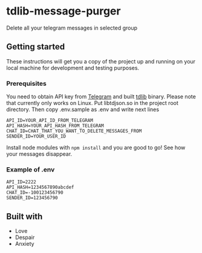 # tdlib-message-purger

Delete all your telegram messages in selected group

## Getting started

These instructions will get you a copy of the project up and running on your local machine for development and testing purposes.

### Prerequisites 

You need to obtain API key from [Telegram](https://my.telegram.org) and built [tdlib](https://github.com/tdlib/td) binary.
Please note that currently only works on Linux.
Put libtdjson.so in the project root directory.
Then copy .env.sample as .env and write next lines
```
API_ID=YOUR_API_ID_FROM_TELEGRAM
API_HASH=YOUR_API_HASH_FROM_TELEGRAM
CHAT_ID=CHAT_THAT_YOU_WANT_TO_DELETE_MESSAGES_FROM
SENDER_ID=YOUR_USER_ID
```

Install node modules with ```npm install``` and you are good to go!
See how your messages disappear.

### Example of .env

```
API_ID=2222
API_HASH=1234567890abcdef
CHAT_ID=-100123456790
SENDER_ID=123456790
```


## Built with

* Love
* Despair
* Anxiety
